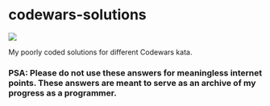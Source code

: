 # codewars-solutions
<image src="https://www.codewars.com/users/joeymalvinni/badges/large">

My poorly coded solutions for different Codewars kata.
<h3>PSA: Please do not use these answers for meaningless internet points. These answers are meant to serve as an archive of my progress as a programmer.</h3>


